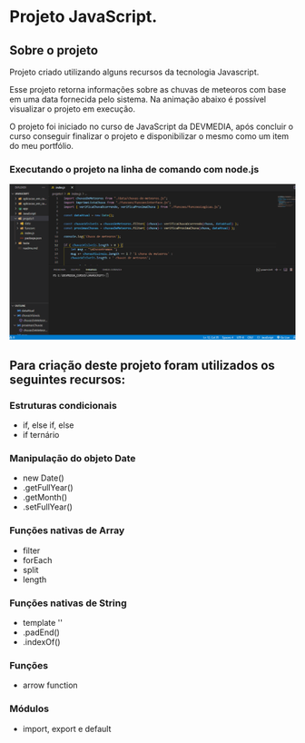 # Projeto JavaScript.

## Sobre o projeto
Projeto criado utilizando alguns recursos da tecnologia Javascript.

Esse projeto retorna informações sobre as chuvas de meteoros com base em uma data fornecida pelo sistema. Na animação abaixo é possível visualizar o projeto em execução.

O projeto foi iniciado no curso de JavaScript da DEVMEDIA, após concluir o curso conseguir finalizar o projeto e disponibilizar o mesmo como um item do meu portfólio. 

### Executando o projeto na linha de comando com node.js
![JavaScript](https://github.com/Teddy-ar/projeto-javascript/blob/master/assets/Animacao5.gif) 

## Para criação deste projeto foram utilizados os seguintes recursos:

### Estruturas condicionais
  - if, else if, else
  - if ternário
### Manipulação do objeto Date
  - new Date()
  - .getFullYear()
  - .getMonth()
  - .setFullYear()
### Funções nativas de Array
  - filter
  - forEach
  - split
  - length
### Funções nativas de String
  - template ''
  - .padEnd()
  - .indexOf()
### Funções
  - arrow function
### Módulos
  - import, export e default


